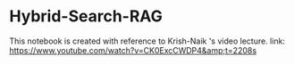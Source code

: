 # Hybrid-Search-RAG
This notebook is created with reference  to Krish-Naik 's video lecture.  link: https://www.youtube.com/watch?v=CK0ExcCWDP4&amp;t=2208s

